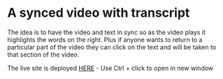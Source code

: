 # A synced video with transcript

The idea is to have the video and text in sync so as the video plays it highlights the words on the right. Plus if anyone wants to return to a particular part of the video they can click on the text and will be taken to that section of the video.

The live site is deployed [HERE](https://todiane.github.io/sync-video/) - Use Ctrl + click to open in new window
